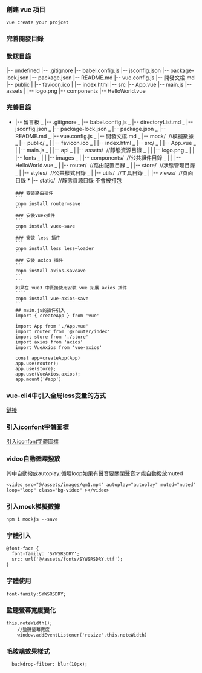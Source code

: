 ### 創建 vue 項目

```
vue create your projcet
```

### 完善開發目錄

### 默認目錄

|-- undefined
|-- .gitignore
|-- babel.config.js
|-- jsconfig.json
|-- package-lock.json
|-- package.json
|-- README.md
|-- vue.config.js
|-- 開發文檔.md
|-- public
| |-- favicon.ico
| |-- index.html
|-- src
|-- App.vue
|-- main.js
|-- assets
| |-- logo.png
|-- components
|-- HelloWorld.vue

### 完善目錄

- |-- 留言板
  _ |-- .gitignore
  _ |-- babel.config.js
  _ |-- directoryList.md
  _ |-- jsconfig.json
  _ |-- package-lock.json
  _ |-- package.json
  _ |-- README.md
  _ |-- vue.config.js
  _ |-- 開發文檔.md
  _ |-- mock/ &nbsp;//模擬數據
  _ |-- public/
  _ | |-- favicon.ico
  _ | |-- index.html
  _ |-- src/
  _ | |-- App.vue
  _ | |-- main.js
  _ | |-- api
  _ | |-- assets/ &nbsp;//靜態資源目錄
  _ | | |-- logo.png
  _ | | |-- fonts
  _ | | |-- images
  _ | |-- components/ &nbsp;//公共組件目錄
  _ | | |-- HelloWorld.vue
  _ | |-- router/ &nbsp;//路由配置目錄
  _ | |-- store/ &nbsp;//狀態管理目錄
  _ | |-- styles/ &nbsp;//公共樣式目錄
  _ | |-- utils/ &nbsp;//工具目錄
  _ | |-- views/ &nbsp;//頁面目錄 \* |-- static/ &nbsp;//靜態資源目錄 不會被打包

      ### 安装路由插件
      ```
      cnpm install router—save
      ```
      ### 安裝vuex插件
      ```
      cnpm install vuex—save
      ```
      ### 安装 less 插件
      ```
      cnpm install less less—loader
      ```
      ### 安装 axios 插件
      ```
      cnpm install axios—saveave
      ```
      ```
      如果在 vue3 中賌接使用安裝 vue 拓展 axios 插件
      ````
      cnpm install vue—axios—save
      ```
      ## main.js的插件引入
      import { createApp } from 'vue'

      import App from './App.vue'
      import router from '@/router/index'
      import store from './store'
      import axios from 'axios'
      import VueAxios from 'vue-axios'

      const app=createApp(App)
      app.use(router);
      app.use(store);
      app.use(VueAxios,axios);
      app.mount('#app')
      
### vue-cli4中引入全局less变量的方式
[鏈接](https://blog.csdn.net/qq_34607371/article/details/110391424?ops_request_misc=&request_id=&biz_id=102&utm_term=vue-cli4%E4%B8%AD%E5%BC%95%E5%85%A5less%E5%85%A8%E5%B1%80%E5%8F%98%E9%87%8F%E7%9A%84%E6%96%B9%E5%BC%8F&utm_medium=distribute.pc_search_result.none-task-blog-2~all~sobaiduweb~default-2-110391424.nonecase&spm=1018.2226.3001.4187)


### 引入iconfont字體圖標
[引入iconfont字體圖標](https://www.iconfont.cn/)

###  video自動循環撥放
其中自動撥放autoplay;循環loop如果有聲音要關閉聲音才能自動撥放muted
```
<video src="@/assets/images/qm1.mp4" autoplay="autoplay" muted="nuted" loop="loop" class="bg-video" ></video>
```
### 引入mock模擬數據
```
npm i mockjs --save
```
### 字體引入
```
@font-face {
  font-family: 'SYWSRSDRY';
  src: url('@/assets/fonts/SYWSRSDRY.ttf');
}
```
### 字體使用
```
font-family:SYWSRSDRY;
```
### 監聽螢幕寬度變化
```
this.noteWidth();
    //監聽螢幕寬度
    window.addEventListener('resize',this.noteWidth)
```
### 毛玻璃效果樣式
```
  backdrop-filter: blur(10px);
```